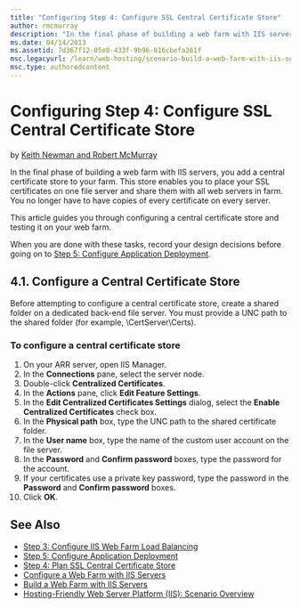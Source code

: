```yaml
---
title: "Configuring Step 4: Configure SSL Central Certificate Store"
author: rmcmurray
description: "In the final phase of building a web farm with IIS servers, you add a central certificate store to your farm. This store enables you to place your SSL certif..."
ms.date: 04/14/2013
ms.assetid: 7d367f12-05e8-433f-9b96-816cbefa261f
msc.legacyurl: /learn/web-hosting/scenario-build-a-web-farm-with-iis-servers/configuring-step-4-configure-ssl-central-certificate-store
msc.type: authoredcontent
---
```

Configuring Step 4: Configure SSL Central Certificate Store
====================
by [Keith Newman and Robert McMurray](https://github.com/rmcmurray)

In the final phase of building a web farm with IIS servers, you add a central certificate store to your farm. This store enables you to place your SSL certificates on one file server and share them with all web servers in farm. You no longer have to have copies of every certificate on every server.

This article guides you through configuring a central certificate store and testing it on your web farm.

When you are done with these tasks, record your design decisions before going on to [Step 5: Configure Application Deployment](configuring-step-5-configure-application-deployment.md).

<a id="41"></a>
## 4.1. Configure a Central Certificate Store

Before attempting to configure a central certificate store, create a shared folder on a dedicated back-end file server. You must provide a UNC path to the shared folder (for example, \\CertServer\Certs).

### To configure a central certificate store

1. On your ARR server, open IIS Manager.
2. In the **Connections** pane, select the server node.
3. Double-click **Centralized Certificates**.
4. In the **Actions** pane, click **Edit Feature Settings**.
5. In the **Edit Centralized Certificates Settings** dialog, select the **Enable Centralized Certificates** check box.
6. In the **Physical path** box, type the UNC path to the shared certificate folder.
7. In the **User name** box, type the name of the custom user account on the file server.
8. In the **Password** and **Confirm password** boxes, type the password for the account.
9. If your certificates use a private key password, type the password in the **Password** and **Confirm password** boxes.
10. Click **OK**.

## See Also

- [Step 3: Configure IIS Web Farm Load Balancing](configuring-step-3-configure-iis-web-farm-load-balancing.md)
- [Step 5: Configure Application Deployment](configuring-step-5-configure-application-deployment.md)
- [Step 4: Plan SSL Central Certificate Store](planning-step-4-plan-ssl-central-certificate-store.md)
- [Configure a Web Farm with IIS Servers](configure-a-web-farm-with-iis-servers.md)
- [Build a Web Farm with IIS Servers](overview-build-a-web-farm-with-iis-servers.md)
- [Hosting-Friendly Web Server Platform (IIS): Scenario Overview](../../get-started/introduction-to-iis/hosting-friendly-web-server-platform-iis-scenario-overview.md)